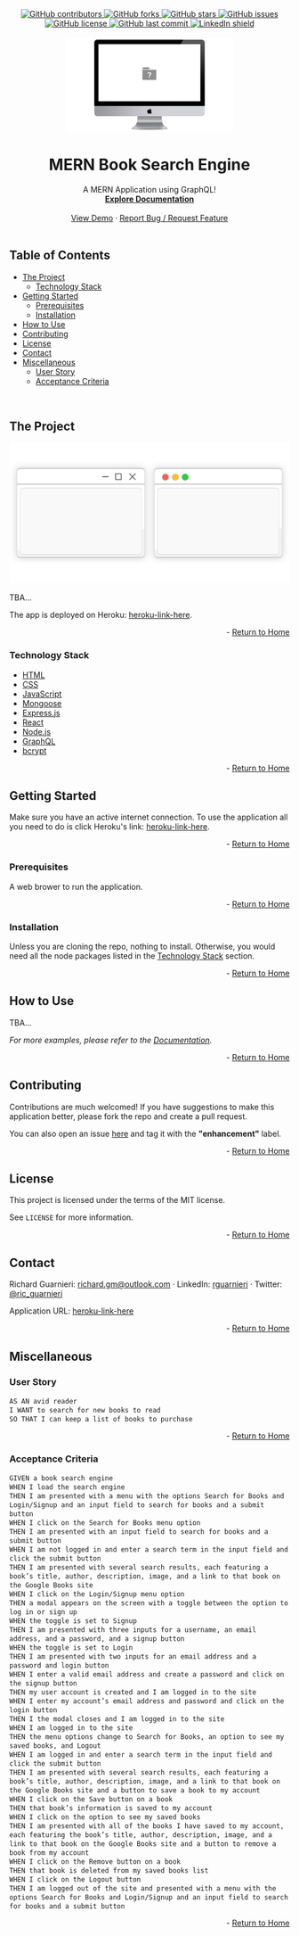 <!-- This template was created following The Markdown Guide - https://www.markdownguide.org/ -->

<!-- If you are editing this README.md on VS Code, please highlight and replace the following keywords enclosed in backticks (``) using:
* MacOS: CMD + Shift + L
* Windows: CRTL + Shift + L

GitHub Username: `richardguarnieri`
GitHub Repository: `MERN-book-search-engine`
Your Name: `Richard Guarnieri`
Email: `richard.gm@outlook.com`
LinkedIn Username: `rguarnieri`
Twitter Username: `ric_guarnieri`
Project Title: `MERN Book Search Engine`
Project Description: `A MERN Application using GraphQL!`
-->

<!-- Please also update the following links -->
[logo]: ./img/logo.png
[application-image]: ./img/app-image.webp
[application-url]: heroku-link-here

<div id="home"><div> 

<!-- Badges / Shields -->
<!-- These were created using https://shields.io/ - feel free to replace / create yours by modifying links below: -->

<div align="center">
    <a href="https://github.com/richardguarnieri/MERN-book-search-engine/graphs/contributors">
        <img alt="GitHub contributors" src="https://img.shields.io/github/contributors/richardguarnieri/MERN-book-search-engine?style=for-the-badge">
    <a>
     <a href="https://github.com/richardguarnieri/MERN-book-search-engine/network/members">
        <img alt="GitHub forks" src="https://img.shields.io/github/forks/richardguarnieri/MERN-book-search-engine?style=for-the-badge">
    <a>
     <a href="https://github.com/richardguarnieri/MERN-book-search-engine/stargazers">
        <img alt="GitHub stars" src="https://img.shields.io/github/stars/richardguarnieri/MERN-book-search-engine?style=for-the-badge">
    <a>
     <a href="https://github.com/richardguarnieri/MERN-book-search-engine/issues">
        <img alt="GitHub issues" src="https://img.shields.io/github/issues/richardguarnieri/MERN-book-search-engine?style=for-the-badge">
    <a>
     <a href="https://github.com/richardguarnieri/MERN-book-search-engine/blob/main/LICENSE">
        <img alt="GitHub license" src="https://img.shields.io/github/license/richardguarnieri/MERN-book-search-engine?label=license&style=for-the-badge">
    <a>
     <a href="https://github.com/richardguarnieri/MERN-book-search-engine/commits/main">
        <img alt="GitHub last commit" src="https://img.shields.io/github/last-commit/richardguarnieri/MERN-book-search-engine?style=for-the-badge">
    <a>
    <a href="https://www.linkedin.com/in/rguarnieri/">
        <img alt="LinkedIn shield" src="https://img.shields.io/badge/-LinkedIn-black.svg?style=for-the-badge&logo=linkedin&colorB=555">
    <a>
</div>
<br>


<!-- Header -->

<div align="center">
    <a href="https://github.com/richardguarnieri/MERN-book-search-engine">
        <img src="./img/logo.png" alt="Logo" width="300" height="auto">
    </a>
    <h1 align="center">MERN Book Search Engine</h1>
    <div>
        A MERN Application using GraphQL!
        <br>
        <a href="https://github.com/richardguarnieri/MERN-book-search-engine">
            <strong>Explore Documentation</strong>
        </a>
        <br>
        <br>
        <a href="https://github.com/richardguarnieri/MERN-book-search-engine">View Demo</a>
        ·
        <a href="https://github.com/richardguarnieri/MERN-book-search-engine/issues">Report Bug / Request Feature</a>
    </div>
</div>
<br>


<!-- Table of Contents -->
## Table of Contents
* [The Project](#the-project)
    * [Technology Stack](#technology-stack)
* [Getting Started](#getting-started)
    * [Prerequisites](#prerequisites)
    * [Installation](#installation)
* [How to Use](#how-to-use)
* [Contributing](#contributing)
* [License](#license)
* [Contact](#contact)
* [Miscellaneous](#miscellaneous)
    * [User Story](#user-story)
    * [Acceptance Criteria](#acceptance-criteria)
<br>


<!-- The Project -->
## The Project

[![Application Image][application-image]][application-url]

TBA...

The app is deployed on Heroku: [heroku-link-here][application-url].

<p align="right"> - <a href="#home">Return to Home</a></p>

### Technology Stack
* [HTML](https://html.spec.whatwg.org/)
* [CSS](https://www.w3.org/TR/CSS/#css)
* [JavaScript](https://www.ecma-international.org/publications-and-standards/standards/ecma-262/)
* [Mongoose](https://mongoosejs.com/)
* [Express.js](https://expressjs.com/)
* [React](https://reactjs.org/)
* [Node.js](https://nodejs.org/en/)
* [GraphQL](https://graphql.org/)
* [bcrypt](https://www.npmjs.com/package/bcrypt)




<p align="right"> - <a href="#home">Return to Home</a></p>


<!-- Getting Started -->
## Getting Started
Make sure you have an active internet connection. To use the application all you need to do is click Heroku's link: [heroku-link-here][application-url].

<p align="right"> - <a href="#home">Return to Home</a></p>

### Prerequisites
A web brower to run the application.

<p align="right"> - <a href="#home">Return to Home</a></p>

### Installation
Unless you are cloning the repo, nothing to install. Otherwise, you would need all the node packages listed in the [Technology Stack](#technology-stack) section.

<p align="right"> - <a href="#home">Return to Home</a></p>


<!-- How to Use -->
## How to Use
TBA...

_For more examples, please refer to the [Documentation][documentation-url]._

<p align="right"> - <a href="#home">Return to Home</a></p>


<!-- Contribuiting -->
## Contributing
Contributions are much welcomed! If you have suggestions to make this application better, please fork the repo and create a pull request. 

You can also open an issue [here][github-issues-url] and tag it with the **"enhancement"** label.

<p align="right"> - <a href="#home">Return to Home</a></p>


<!-- License -->
## License
This project is licensed under the terms of the MIT license. 

See `LICENSE` for more information.

<p align="right"> - <a href="#home">Return to Home</a></p>


<!-- Contact -->
## Contact
Richard Guarnieri: richard.gm@outlook.com · LinkedIn: [rguarnieri][linkedin-url] · Twitter: [@ric_guarnieri][twitter-url]

Application URL: [heroku-link-here][application-url]

<p align="right"> - <a href="#home">Return to Home</a></p>


<!-- Miscellaneous -->
## Miscellaneous
### User Story
```
AS AN avid reader
I WANT to search for new books to read
SO THAT I can keep a list of books to purchase
```

<p align="right"> - <a href="#home">Return to Home</a></p>

### Acceptance Criteria
```
GIVEN a book search engine
WHEN I load the search engine
THEN I am presented with a menu with the options Search for Books and Login/Signup and an input field to search for books and a submit button
WHEN I click on the Search for Books menu option
THEN I am presented with an input field to search for books and a submit button
WHEN I am not logged in and enter a search term in the input field and click the submit button
THEN I am presented with several search results, each featuring a book’s title, author, description, image, and a link to that book on the Google Books site
WHEN I click on the Login/Signup menu option
THEN a modal appears on the screen with a toggle between the option to log in or sign up
WHEN the toggle is set to Signup
THEN I am presented with three inputs for a username, an email address, and a password, and a signup button
WHEN the toggle is set to Login
THEN I am presented with two inputs for an email address and a password and login button
WHEN I enter a valid email address and create a password and click on the signup button
THEN my user account is created and I am logged in to the site
WHEN I enter my account’s email address and password and click on the login button
THEN I the modal closes and I am logged in to the site
WHEN I am logged in to the site
THEN the menu options change to Search for Books, an option to see my saved books, and Logout
WHEN I am logged in and enter a search term in the input field and click the submit button
THEN I am presented with several search results, each featuring a book’s title, author, description, image, and a link to that book on the Google Books site and a button to save a book to my account
WHEN I click on the Save button on a book
THEN that book’s information is saved to my account
WHEN I click on the option to see my saved books
THEN I am presented with all of the books I have saved to my account, each featuring the book’s title, author, description, image, and a link to that book on the Google Books site and a button to remove a book from my account
WHEN I click on the Remove button on a book
THEN that book is deleted from my saved books list
WHEN I click on the Logout button
THEN I am logged out of the site and presented with a menu with the options Search for Books and Login/Signup and an input field to search for books and a submit button  
```

<p align="right"> - <a href="#home">Return to Home</a></p>


<!-- References, Links and Images -->
<!-- Badges / Shields Styles -->
[github-contributors-shield]: https://img.shields.io/github/contributors/richardguarnieri/MERN-book-search-engine?style=for-the-badge
[github-forks-shield]: https://img.shields.io/github/forks/richardguarnieri/MERN-book-search-engine?style=for-the-badge
[github-stars-shield]: https://img.shields.io/github/stars/richardguarnieri/MERN-book-search-engine?style=for-the-badge
[github-issues-shield]: https://img.shields.io/github/issues/richardguarnieri/MERN-book-search-engine?style=for-the-badge
[github-license-shield]: https://img.shields.io/github/license/richardguarnieri/MERN-book-search-engine?style=for-the-badge
[github-last-commit-shield]: https://img.shields.io/github/last-commit/richardguarnieri/MERN-book-search-engine?style=for-the-badge
[linkedin-shield]: https://img.shields.io/badge/-LinkedIn-black.svg?style=for-the-badge&logo=linkedin&colorB=555

<!-- Badges / Shields URL -->
[github-contributors-url]: https://github.com/richardguarnieri/MERN-book-search-engine/graphs/contributors
[github-forks-url]: https://github.com/richardguarnieri/MERN-book-search-engine/network/members
[github-stars-url]: https://github.com/richardguarnieri/MERN-book-search-engine/stargazers
[github-issues-url]: https://github.com/richardguarnieri/MERN-book-search-engine/issues
[github-license-url]: https://github.com/richardguarnieri/MERN-book-search-engine/blob/main/LICENSE
[linkedin-url]: https://linkedin.com/in/rguarnieri

<!-- Non Badge / Shield Reference Links -->
[documentation-url]: https://github.com/richardguarnieri/MERN-book-search-engine
[twitter-url]: https://twitter.com/ric_guarnieri